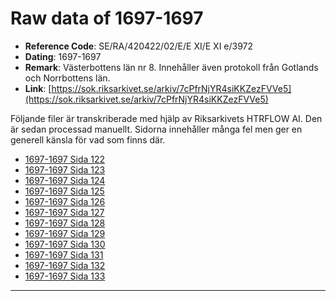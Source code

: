 
# Raw data of 1697-1697

- **Reference Code**: SE/RA/420422/02/E/E XI/E XI e/3972
- **Dating**: 1697-1697
- **Remark**: Västerbottens län nr 8. Innehåller även protokoll från Gotlands och Norrbottens län.
- **Link**: [https://sok.riksarkivet.se/arkiv/7cPfrNjYR4siKKZezFVVe5](https://sok.riksarkivet.se/arkiv/7cPfrNjYR4siKKZezFVVe5)

Följande filer är transkriberade med hjälp av Riksarkivets HTRFLOW AI. Den är sedan processad manuellt. Sidorna innehåller många fel men ger en generell känsla för vad som finns där.

- [1697-1697 Sida 122](1697-Sida-122.md)
- [1697-1697 Sida 123](1697-Sida-123.md)
- [1697-1697 Sida 124](1697-Sida-124.md)
- [1697-1697 Sida 125](1697-Sida-125.md)
- [1697-1697 Sida 126](1697-Sida-126.md)
- [1697-1697 Sida 127](1697-Sida-127.md)
- [1697-1697 Sida 128](1697-Sida-128.md)
- [1697-1697 Sida 129](1697-Sida-129.md)
- [1697-1697 Sida 130](1697-Sida-130.md)
- [1697-1697 Sida 131](1697-Sida-131.md)
- [1697-1697 Sida 132](1697-Sida-132.md)
- [1697-1697 Sida 133](1697-Sida-133.md)
---
